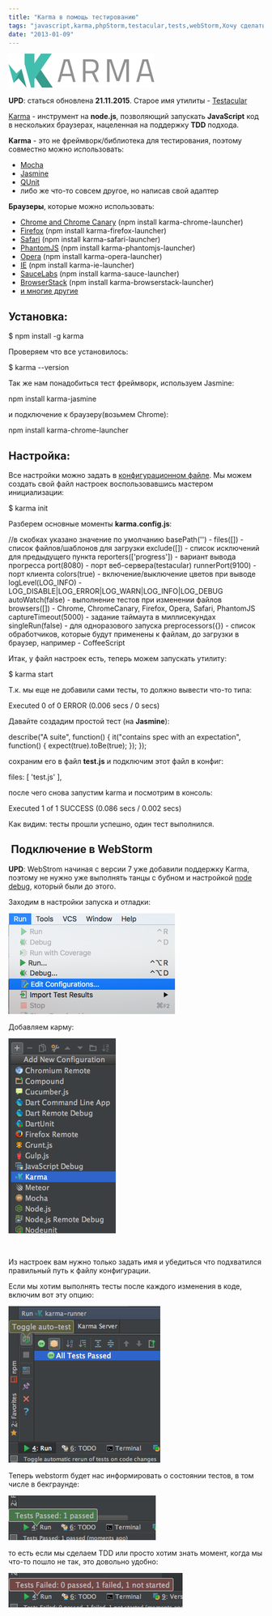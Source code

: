 ```yaml
---
title: "Karma в помощь тестированию"
tags: "javascript,karma,phpStorm,testacular,tests,webStorm,Хочу сделать мир лучше"
date: "2013-01-09"
---
```


[![karma test runer](images/banner.png)](http://karma-runner.github.io/)

**UPD**: статься обновлена **21.11.2015**. Старое имя утилиты - [Testacular](https://github.com/vojtajina/testacular/)

[Karma](http://karma-runner.github.io/) - инструмент на **node.js**, позволяющий запускать **JavaScript** код в нескольких браузерах, нацеленная на поддержку **TDD** подхода.

**Karma** - это не фреймворк/библиотека для тестирования, поэтому совместно можно использовать:

- [Mocha](http://visionmedia.github.com/mocha/)
- [Jasmine](http://pivotal.github.com/jasmine/)
- [QUnit](http://qunitjs.com/)
- либо же что-то совсем другое, но написав свой адаптер

**Браузеры**, которые можно использовать:

- [Chrome and Chrome Canary](https://github.com/karma-runner/karma-chrome-launcher) (npm install karma-chrome-launcher)
- [Firefox](https://github.com/karma-runner/karma-firefox-launcher) (npm install karma-firefox-launcher)
- [Safari](https://github.com/karma-runner/karma-safari-launcher) (npm install karma-safari-launcher)
- [PhantomJS](https://github.com/karma-runner/karma-phantomjs-launcher) (npm install karma-phantomjs-launcher)
- [Opera](https://github.com/karma-runner/karma-opera-launcher) (npm install karma-opera-launcher)
- [IE](https://github.com/karma-runner/karma-ie-launcher) (npm install karma-ie-launcher)
- [SauceLabs](https://github.com/karma-runner/karma-sauce-launcher) (npm install karma-sauce-launcher)
- [BrowserStack](https://github.com/karma-runner/karma-browserstack-launcher) (npm install karma-browserstack-launcher)
- [и многие другие](https://www.npmjs.org/browse/keyword/karma-launcher)

## Установка:

$ npm install -g karma

Проверяем что все установилось:

$ karma --version

Так же нам понадобиться тест фреймворк, используем Jasmine:

npm install karma-jasmine

и подключение к браузеру(возьмем Chrome):

npm install karma-chrome-launcher

## Настройка:

Все настройки можно задать в [конфигурационном файле](https://raw.githubusercontent.com/vojtajina/karma/master/test/client/karma.conf.js). Мы можем создать свой файл настроек воспользовавшись мастером инициализации:

$ karma init

Разберем основные моменты **karma.config.js**:

//в скобках указано значение по умолчанию
basePath('') -
files(\[\]) - список файлов/шаблонов для загрузки
exclude(\[\]) - список исключений для предыдущего пункта
reporters(\['progress'\]) - вариант вывода прогресса
port(8080) - порт веб-сервера(testacular)
runnerPort(9100) - порт клиента
colors(true) - включение/выключение цветов при выводе
logLevel(LOG\_INFO) - LOG\_DISABLE|LOG\_ERROR|LOG\_WARN|LOG\_INFO|LOG\_DEBUG
autoWatch(false) - выполнение тестов при изменении файлов
browsers(\[\]) - Chrome, ChromeCanary, Firefox, Opera, Safari, PhantomJS
captureTimeout(5000) - задание таймаута в миллисекундах
singleRun(false) - для одноразового запуска
preprocessors({}) - список обработчиков, которые будут применены к файлам, до загрузки в браузер, например - CoffeeScript

Итак, у файл настроек есть, теперь можем запускать утилиту:

$ karma start

Т.к. мы еще не добавили сами тесты, то должно вывести что-то типа:

Executed 0 of 0 ERROR (0.006 secs / 0 secs)

Давайте создадим простой тест (на **Jasmine**):

describe("A suite", function() {
    it("contains spec with an expectation", function() {
        expect(true).toBe(true);
    });
});

сохраним его в файл **test.js** и подключим этот файл в конфиг:

files: \[
  'test.js'
\],

после чего снова запустим karma и посмотрим в консоль:

Executed 1 of 1 SUCCESS (0.086 secs / 0.002 secs)

Как видим: тесты прошли успешно, один тест выполнился.

##  Подключение в WebStorm

**UPD**: WebStrom начиная с версии 7 уже добавили поддержку Karma, поэтому не нужно уже выполнять танцы с бубном и настройкой [node debug](http://blog.jetbrains.com/webide/2011/11/webstorm-your-node-app/), который были до этого.

Заходим в настройки запуска и отладки:

![webstorm karma](images/Screenshot-2015-11-21-13.55.47.png)

Добавляем карму:

![webstorm karma](images/Screenshot-2015-11-21-13.58.08.png)

 

Из настроек вам нужно только задать имя и убедиться что подхватился правильный путь к файлу конфигурации.

Если мы хотим выполнять тесты после каждого изменения в коде, включим вот эту опцию:

![webstorm karma](images/Screenshot-2015-11-21-14.23.28.png)

Теперь webstorm будет нас информировать о состоянии тестов, в том числе в бекграунде:

![webstorm karma](images/Screenshot-2015-11-21-14.14.07.png)

то есть если мы сделаем TDD или просто хотим знать момент, когда мы что-то пошло не так, это довольно удобно:

![webstorm karma](images/Screenshot-2015-11-21-14.16.13.png)

